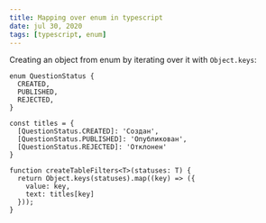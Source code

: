 ```yaml
---
title: Mapping over enum in typescript
date: jul 30, 2020
tags: [typescript, enum]
---
```


Creating an object from enum by iterating over it with `Object.keys`:

```tsx
enum QuestionStatus {
  CREATED,
  PUBLISHED,
  REJECTED,
}

const titles = {
  [QuestionStatus.CREATED]: 'Создан',
  [QuestionStatus.PUBLISHED]: 'Опубликован',
  [QuestionStatus.REJECTED]: 'Отклонен'
}

function createTableFilters<T>(statuses: T) {
  return Object.keys(statuses).map((key) => ({
    value: key,
    text: titles[key]
  }));
}
```
